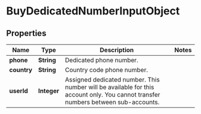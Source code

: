 
# BuyDedicatedNumberInputObject

## Properties
Name | Type | Description | Notes
------------ | ------------- | ------------- | -------------
**phone** | **String** | Dedicated phone number. | 
**country** | **String** | Country code phone number. | 
**userId** | **Integer** | Assigned dedicated number. This number will be available for this account only. You cannot transfer numbers between sub-accounts.  | 



